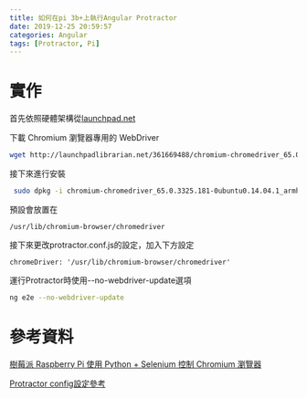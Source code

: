 ```yaml
---
title: 如何在pi 3b+上執行Angular Protractor
date: 2019-12-25 20:59:57
categories: Angular
tags: [Protractor, Pi]
---
```


# 實作
首先依照硬體架構從[launchpad.net](https://launchpad.net/ubuntu/trusty/+package/chromium-chromedriver)

下載 Chromium 瀏覽器專用的 WebDriver
```bash
wget http://launchpadlibrarian.net/361669488/chromium-chromedriver_65.0.3325.181-0ubuntu0.14.04.1_armhf.deb
```

<!--more-->

接下來進行安裝
```bash 
 sudo dpkg -i chromium-chromedriver_65.0.3325.181-0ubuntu0.14.04.1_armhf.deb
```

預設會放置在
```
/usr/lib/chromium-browser/chromedriver
```

接下來更改protractor.conf.js的設定，加入下方設定
```
chromeDriver: '/usr/lib/chromium-browser/chromedriver'
```

運行Protractor時使用--no-webdriver-update選項
```bash
ng e2e --no-webdriver-update
```

# 參考資料
[樹莓派 Raspberry Pi 使用 Python + Selenium 控制 Chromium 瀏覽器](https://blog.gtwang.org/iot/raspberry-pi/raspberry-pi-install-chromium-chrome-driver/)

[Protractor config設定參考](https://github.com/angular/protractor/blob/master/lib/config.ts)